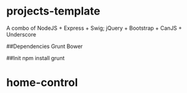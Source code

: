 # projects-template
A combo of NodeJS + Express + Swig; jQuery + Bootstrap + CanJS + Underscore

##Dependencies
Grunt
Bower

##Init
npm install
grunt
# home-control
